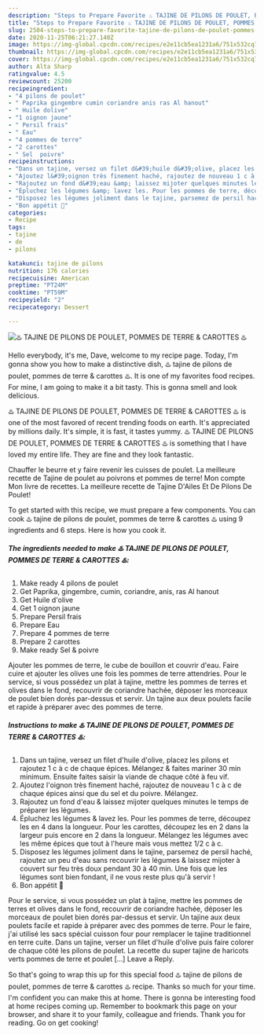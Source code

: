 ```yaml
---
description: "Steps to Prepare Favorite ♨️ TAJINE DE PILONS DE POULET, POMMES DE TERRE &amp;amp; CAROTTES ♨️"
title: "Steps to Prepare Favorite ♨️ TAJINE DE PILONS DE POULET, POMMES DE TERRE &amp;amp; CAROTTES ♨️"
slug: 2504-steps-to-prepare-favorite-tajine-de-pilons-de-poulet-pommes-de-terre-and-amp-carottes
date: 2020-11-25T06:21:27.140Z
image: https://img-global.cpcdn.com/recipes/e2e11cb5ea1231a6/751x532cq70/♨️-tajine-de-pilons-de-poulet-pommes-de-terre-carottes-♨️-photo-principale-de-la-recette.jpg
thumbnail: https://img-global.cpcdn.com/recipes/e2e11cb5ea1231a6/751x532cq70/♨️-tajine-de-pilons-de-poulet-pommes-de-terre-carottes-♨️-photo-principale-de-la-recette.jpg
cover: https://img-global.cpcdn.com/recipes/e2e11cb5ea1231a6/751x532cq70/♨️-tajine-de-pilons-de-poulet-pommes-de-terre-carottes-♨️-photo-principale-de-la-recette.jpg
author: Alta Sharp
ratingvalue: 4.5
reviewcount: 25200
recipeingredient:
- "4 pilons de poulet"
- " Paprika gingembre cumin coriandre anis ras Al hanout"
- " Huile dolive"
- "1 oignon jaune"
- " Persil frais"
- " Eau"
- "4 pommes de terre"
- "2 carottes"
- " Sel  poivre"
recipeinstructions:
- "Dans un tajine, versez un filet d&#39;huile d&#39;olive, placez les pilons et rajoutez 1 c à c de chaque épices. Mélangez &amp; faites mariner 30 min minimum. Ensuite faites saisir la viande de chaque côté à feu vif."
- "Ajoutez l&#39;oignon très finement haché, rajoutez de nouveau 1 c à c de chaque épices ainsi que du sel et du poivre. Mélangez."
- "Rajoutez un fond d&#39;eau &amp; laissez mijoter quelques minutes le temps de préparer les légumes."
- "Épluchez les légumes &amp; lavez les. Pour les pommes de terre, découpez les en 4 dans la longueur. Pour les carottes, découpez les en 2 dans la largeur puis encore en 2 dans la longueur. Mélangez les légumes avec les même épices que tout à l&#39;heure mais vous mettez 1/2 c à c."
- "Disposez les légumes joliment dans le tajine, parsemez de persil haché, rajoutez un peu d&#39;eau sans recouvrir les légumes &amp; laissez mijoter à couvert sur feu très doux pendant 30 à 40 min. Une fois que les légumes sont bien fondant, il ne vous reste plus qu&#39;à servir !"
- "Bon appétit 🌹"
categories:
- Recipe
tags:
- tajine
- de
- pilons

katakunci: tajine de pilons 
nutrition: 176 calories
recipecuisine: American
preptime: "PT24M"
cooktime: "PT59M"
recipeyield: "2"
recipecategory: Dessert

---
```



![♨️ TAJINE DE PILONS DE POULET, POMMES DE TERRE &amp; CAROTTES ♨️](https://img-global.cpcdn.com/recipes/e2e11cb5ea1231a6/751x532cq70/♨️-tajine-de-pilons-de-poulet-pommes-de-terre-carottes-♨️-photo-principale-de-la-recette.jpg)

Hello everybody, it's me, Dave, welcome to my recipe page. Today, I'm gonna show you how to make a distinctive dish, ♨️ tajine de pilons de poulet, pommes de terre &amp; carottes ♨️. It is one of my favorites food recipes. For mine, I am going to make it a bit tasty. This is gonna smell and look delicious.

♨️ TAJINE DE PILONS DE POULET, POMMES DE TERRE &amp; CAROTTES ♨️ is one of the most favored of recent trending foods on earth. It's appreciated by millions daily. It's simple, it is fast, it tastes yummy. ♨️ TAJINE DE PILONS DE POULET, POMMES DE TERRE &amp; CAROTTES ♨️ is something that I have loved my entire life. They are fine and they look fantastic.

Chauffer le beurre et y faire revenir les cuisses de poulet. La meilleure recette de Tajine de poulet au poivrons et pommes de terre! Mon compte Mon livre de recettes. La meilleure recette de Tajine D&#39;Ailes Et De Pilons De Poulet!


To get started with this recipe, we must prepare a few components. You can cook ♨️ tajine de pilons de poulet, pommes de terre &amp; carottes ♨️ using 9 ingredients and 6 steps. Here is how you cook it.

<!--inarticleads1-->

##### The ingredients needed to make ♨️ TAJINE DE PILONS DE POULET, POMMES DE TERRE &amp; CAROTTES ♨️:

1. Make ready 4 pilons de poulet
1. Get  Paprika, gingembre, cumin, coriandre, anis, ras Al hanout
1. Get  Huile d&#39;olive
1. Get 1 oignon jaune
1. Prepare  Persil frais
1. Prepare  Eau
1. Prepare 4 pommes de terre
1. Prepare 2 carottes
1. Make ready  Sel &amp; poivre


Ajouter les pommes de terre, le cube de bouillon et couvrir d&#39;eau. Faire cuire et ajouter les olives une fois les pommes de terre attendries. Pour le service, si vous possédez un plat à tajine, mettre les pommes de terres et olives dans le fond, recouvrir de coriandre hachée, déposer les morceaux de poulet bien dorés par-dessus et servir. Un tajine aux deux poulets facile et rapide à préparer avec des pommes de terre. 

<!--inarticleads2-->

##### Instructions to make ♨️ TAJINE DE PILONS DE POULET, POMMES DE TERRE &amp; CAROTTES ♨️:

1. Dans un tajine, versez un filet d&#39;huile d&#39;olive, placez les pilons et rajoutez 1 c à c de chaque épices. Mélangez &amp; faites mariner 30 min minimum. Ensuite faites saisir la viande de chaque côté à feu vif.
1. Ajoutez l&#39;oignon très finement haché, rajoutez de nouveau 1 c à c de chaque épices ainsi que du sel et du poivre. Mélangez.
1. Rajoutez un fond d&#39;eau &amp; laissez mijoter quelques minutes le temps de préparer les légumes.
1. Épluchez les légumes &amp; lavez les. Pour les pommes de terre, découpez les en 4 dans la longueur. Pour les carottes, découpez les en 2 dans la largeur puis encore en 2 dans la longueur. Mélangez les légumes avec les même épices que tout à l&#39;heure mais vous mettez 1/2 c à c.
1. Disposez les légumes joliment dans le tajine, parsemez de persil haché, rajoutez un peu d&#39;eau sans recouvrir les légumes &amp; laissez mijoter à couvert sur feu très doux pendant 30 à 40 min. Une fois que les légumes sont bien fondant, il ne vous reste plus qu&#39;à servir !
1. Bon appétit 🌹


Pour le service, si vous possédez un plat à tajine, mettre les pommes de terres et olives dans le fond, recouvrir de coriandre hachée, déposer les morceaux de poulet bien dorés par-dessus et servir. Un tajine aux deux poulets facile et rapide à préparer avec des pommes de terre. Pour le faire, j&#39;ai utilisé les sacs spécial cuisson four pour remplacer le tajine traditionnel en terre cuite. Dans un tajine, verser un filet d&#39;huile d&#39;olive puis faire colorer de chaque côté les pilons de poulet. La recette du super tajine de haricots verts pommes de terre et poulet […] Leave a Reply. 

So that's going to wrap this up for this special food ♨️ tajine de pilons de poulet, pommes de terre &amp; carottes ♨️ recipe. Thanks so much for your time. I'm confident you can make this at home. There is gonna be interesting food at home recipes coming up. Remember to bookmark this page on your browser, and share it to your family, colleague and friends. Thank you for reading. Go on get cooking!
